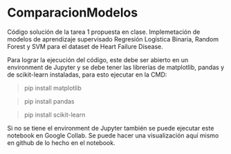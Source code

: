 # ComparacionModelos
Código solución de la tarea 1 propuesta en clase. Implemetación de modelos de aprendizaje supervisado Regresión Logística Binaria, Random Forest y SVM para el dataset de Heart Failure Disease.

Para lograr la ejecución del código, este debe ser abierto en un environment de Jupyter y se debe tener las librerías de matplotlib, pandas y de scikit-learn instaladas, para esto ejecutar en la CMD:

>pip install matplotlib

>pip install pandas

>pip install scikit-learn


Si no se tiene el environment de Jupyter también se puede ejecutar este notebook en Google Collab.
Se puede hacer una visualización aquí mismo en github de lo hecho en el notebook.
